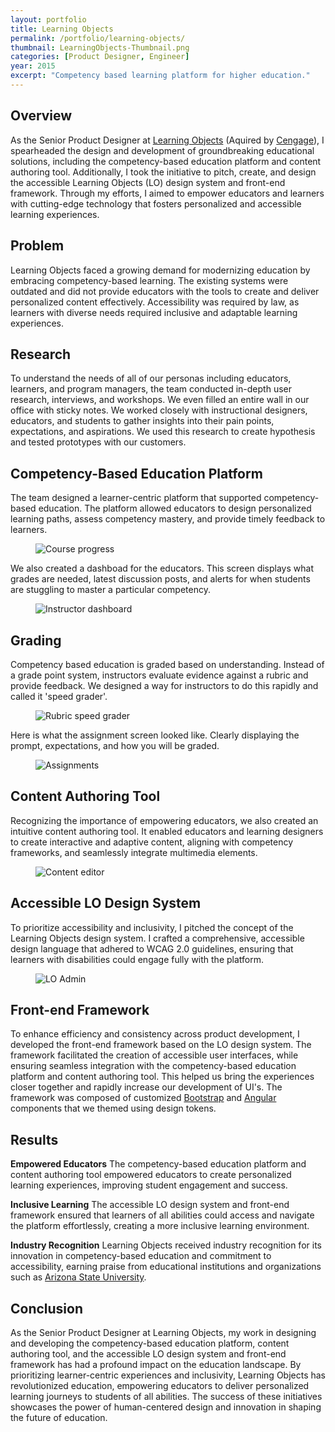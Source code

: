 ```yaml
---
layout: portfolio
title: Learning Objects
permalink: /portfolio/learning-objects/
thumbnail: LearningObjects-Thumbnail.png
categories: [Product Designer, Engineer]
year: 2015
excerpt: "Competency based learning platform for higher education."
---
```


## Overview
As the Senior Product Designer at <a href="https://learningobjects.com/" target="_blank">Learning Objects</a> (Aquired by <a href="https://www.cengagegroup.com/" target="_blank">Cengage</a>), I spearheaded the design and development of groundbreaking educational solutions, including the competency-based education platform and content authoring tool. Additionally, I took the initiative to pitch, create, and design the accessible Learning Objects (LO) design system and front-end framework. Through my efforts, I aimed to empower educators and learners with cutting-edge technology that fosters personalized and accessible learning experiences.

## Problem

Learning Objects faced a growing demand for modernizing education by embracing competency-based learning. The existing systems were outdated and did not provide educators with the tools to create and deliver personalized content effectively. Accessibility was required by law, as learners with diverse needs required inclusive and adaptable learning experiences.

## Research
To understand the needs of all of our personas including educators, learners, and program managers, the team conducted in-depth user research, interviews, and workshops. We even filled an entire wall in our office with sticky notes. We worked closely with instructional designers, educators, and students to gather insights into their pain points, expectations, and aspirations. We used this research to create hypothesis and tested prototypes with our customers.

## Competency-Based Education Platform

The team designed a learner-centric platform that supported competency-based education. The platform allowed educators to design personalized learning paths, assess competency mastery, and provide timely feedback to learners.

<figure><img src="/assets/images/learningobjects/4.jpg" alt="Course progress"/></figure>

We also created a dashboad for the educators. This screen displays what grades are needed, latest discussion posts, and alerts for when students are stuggling to master a particular competency.

<figure><img src="/assets/images/learningobjects/5.png" alt="Instructor dashboard"/></figure>

## Grading

Competency based education is graded based on understanding. Instead of a grade point system, instructors evaluate evidence against a rubric and provide feedback. We designed a way for instructors to do this rapidly and called it 'speed grader'.

<figure><img src="/assets/images/learningobjects/6.png" alt="Rubric speed grader"/></figure>

Here is what the assignment screen looked like. Clearly displaying the prompt, expectations, and how you will be graded.

<figure><img src="/assets/images/learningobjects/1.png" alt="Assignments"/></figure>

## Content Authoring Tool

Recognizing the importance of empowering educators, we also created an intuitive content authoring tool. It enabled educators and learning designers to create interactive and adaptive content, aligning with competency frameworks, and seamlessly integrate multimedia elements.

<figure><img src="/assets/images/learningobjects/2.png" alt="Content editor"/></figure>

## Accessible LO Design System

To prioritize accessibility and inclusivity, I pitched the concept of the Learning Objects design system. I crafted a comprehensive, accessible design language that adhered to WCAG 2.0 guidelines, ensuring that learners with disabilities could engage fully with the platform.

<figure><img src="/assets/images/learningobjects/Admin.png" alt="LO Admin"/></figure>

## Front-end Framework

To enhance efficiency and consistency across product development, I developed the front-end framework based on the LO design system. The framework facilitated the creation of accessible user interfaces, while ensuring seamless integration with the competency-based education platform and content authoring tool. This helped us bring the experiences closer together and rapidly increase our development of UI's. The framework was composed of customized <a href="https://getbootstrap.com/" target="_blank">Bootstrap</a> and <a href="https://angular.io/" target="_blank">Angular</a> components that we themed using design tokens.

## Results

**Empowered Educators** The competency-based education platform and content authoring tool empowered educators to create personalized learning experiences, improving student engagement and success.

**Inclusive Learning** The accessible LO design system and front-end framework ensured that learners of all abilities could access and navigate the platform effortlessly, creating a more inclusive learning environment.

**Industry Recognition** Learning Objects received industry recognition for its innovation in competency-based education and commitment to accessibility, earning praise from educational institutions and organizations such as <a href="https://www.asu.edu/" target="_blank">Arizona State University</a>.

## Conclusion

As the Senior Product Designer at Learning Objects, my work in designing and developing the competency-based education platform, content authoring tool, and the accessible LO design system and front-end framework has had a profound impact on the education landscape. By prioritizing learner-centric experiences and inclusivity, Learning Objects has revolutionized education, empowering educators to deliver personalized learning journeys to students of all abilities. The success of these initiatives showcases the power of human-centered design and innovation in shaping the future of education.


